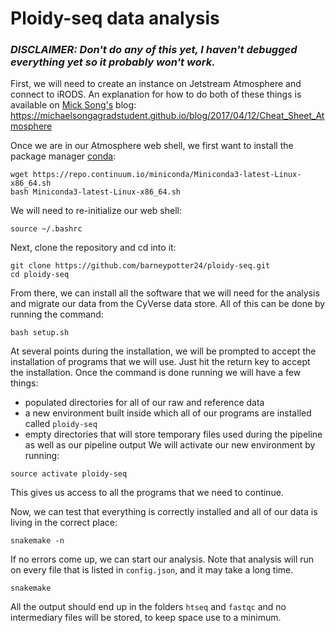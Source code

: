 # Ploidy-seq data analysis

### _**DISCLAIMER**: Don't do any of this yet, I haven't debugged everything yet so it probably won't work._

First, we will need to create an instance on Jetstream Atmosphere and connect to iRODS. An explanation for how to do both of these things is available on [Mick Song's](https://github.com/michaelsongagradstudent) blog: https://michaelsongagradstudent.github.io/blog/2017/04/12/Cheat_Sheet_Atmosphere

Once we are in our Atmosphere web shell, we first want to install the package manager [conda](https://conda.io/docs/intro.html):
```
wget https://repo.continuum.io/miniconda/Miniconda3-latest-Linux-x86_64.sh
bash Miniconda3-latest-Linux-x86_64.sh
```
We will need to re-initialize our web shell:
```
source ~/.bashrc
```
Next, clone the repository and cd into it:
```
git clone https://github.com/barneypotter24/ploidy-seq.git
cd ploidy-seq
```
From there, we can install all the software that we will need for the analysis and migrate our data from the CyVerse data store. All of this can be done by running the command:
```
bash setup.sh
```
At several points during the installation, we will be prompted to accept the installation of programs that we will use. Just hit the return key to accept the installation. Once the command is done running we will have a few things:
- populated directories for all of our raw and reference data
- a new environment built inside which all of our programs are installed called `ploidy-seq`
- empty directories that will store temporary files used during the pipeline as well as our pipeline output
We will activate our new environment by running:
```
source activate ploidy-seq
```
This gives us access to all the programs that we need to continue.

Now, we can test that everything is correctly installed and all of our data is living in the correct place:
```
snakemake -n
```
If no errors come up, we can start our analysis. Note that analysis will run on every file that is listed in `config.json`, and it may take a long time.
```
snakemake
```
All the output should end up in the folders `htseq` and `fastqc` and no intermediary files will be stored, to keep space use to a minimum.

